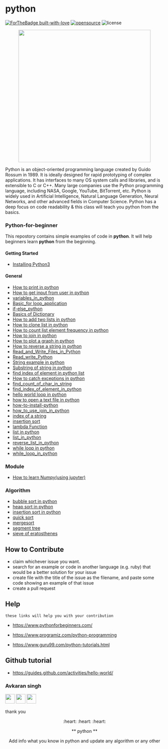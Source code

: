 # python

[![ForTheBadge built-with-love](http://ForTheBadge.com/images/badges/built-with-love.svg)](https://github.com/avsingh999/)
[![opensource](https://badges.frapsoft.com/os/v2/open-source.svg?v=103)](https://github.com/avsingh999) 
![license](https://img.shields.io/apm/l/vim-mode.svg?style=popout)


<p align="center">
  <img width='420px' src="https://www.bytelion.com/wp-content/uploads/2015/12/pythonlogo.jpg"/>
</p>


Python is an object-oriented programming language created by Guido Rossum in 1989. It is ideally designed for rapid prototyping of complex applications. It has interfaces to many OS system calls and libraries, and is extensible to C or C++. Many large companies use the Python programming language, including NASA, Google, YouTube, BitTorrent, etc.
Python is widely used in Artificial Intelligence, Natural Language Generation, Neural Networks, and other advanced fields in Computer Science. Python has a deep focus on code readability & this class will teach you python from the basics.


### Python-for-beginner
This repostory contains simple examples of code in <strong>python</strong>. It will help beginners learn <strong>python</strong> from the beginning.

#### Getting Started
- [Installing Python3](https://github.com/lalkanhaiya/Python-for-beginner/blob/master/how-to-install-python.md)

####  General
- [How to print in python](https://github.com/avsingh999/Python-for-beginner/blob/master/How%20to%20print%20in%20python.md)
- [How to get input from user in python](https://github.com/avsingh999/Python-for-beginner/blob/master/How%20to%20get%20input%20from%20user%20in%20python.md)
- [variables_in_python](https://github.com/avsingh999/Python-for-beginner/blob/master/variables_in_python.md)
- [Basic_for loop_application](https://github.com/avsingh999/Python-for-beginner/blob/master/Basic_forloop_application.md)
- [if-else_python](https://github.com/avsingh999/Python-for-beginner/blob/master/if-else_python.md)
- [Basics of Dictionary](https://github.com/avsingh999/Python-for-beginner/blob/master/Basics%20of%20Dictionary.md)
- [How to add two lists in python](https://github.com/avsingh999/Python-for-beginner/blob/master/How%20to%20add%20two%20lists%20in%20python.md)
- [How to clone list in python](https://github.com/avsingh999/Python-for-beginner/blob/master/How%20to%20clone%20list%20in%20python.md)
- [How to count list element frequency in python](https://github.com/avsingh999/Python-for-beginner/blob/master/How%20to%20count%20list%20element%20frequency%20in%20python.md)
- [How to join in python](https://github.com/avsingh999/Python-for-beginner/blob/master/How%20to%20join%20in%20python.md)
- [How to plot a graph in python](https://github.com/avsingh999/Python-for-beginner/blob/master/How%20to%20plot%20a%20graph%20in%20python.md)
- [How to reverse a string in python](https://github.com/avsingh999/Python-for-beginner/blob/master/How%20to%20reverse%20a%20string%20in%20python.md)
- [Read_and_Write_Files_in_Python](https://github.com/avsingh999/Python-for-beginner/blob/master/Read_and_Write_Files_in_Python.md)
- [Read_write_Python](https://github.com/avsingh999/Python-for-beginner/blob/master/Read_write_Python.md)
- [String example in python](https://github.com/avsingh999/Python-for-beginner/blob/master/String%20example%20in%20python.md)
- [Substring of string in python](https://github.com/avsingh999/Python-for-beginner/blob/master/Substring%20of%20string%20in%20python.md)
- [find index of element in python list](https://github.com/avsingh999/Python-for-beginner/blob/master/find%20index%20of%20element%20in%20python%20list.md)
- [How to catch exceptions in python](https://github.com/avsingh999/Python-for-beginner/blob/master/how%20to%20catch%20exceptions%20in%20python.md)
- [find_count_of_char_in_string](https://github.com/avsingh999/Python-for-beginner/blob/master/find_count_of_char_in_string.md)
- [find_index_of_element_in_python](https://github.com/avsingh999/Python-for-beginner/blob/master/find_index_of_element_in_python.md)
- [hello world loop in python](https://github.com/avsingh999/Python-for-beginner/blob/master/hello%20world%20loop%20in%20python.md)
- [how to open a text file in python](https://github.com/avsingh999/Python-for-beginner/blob/master/how%20to%20open%20a%20text%20file%20in%20python.md)
- [how-to-install-python](https://github.com/avsingh999/Python-for-beginner/blob/master/how-to-install-python.md)
- [how_to_use_join_in_python](https://github.com/avsingh999/Python-for-beginner/blob/master/how_to_use_join_in_python.md)
- [index of a string](https://github.com/avsingh999/Python-for-beginner/blob/master/index%20of%20a%20string.md)
- [insertion sort](https://github.com/avsingh999/Python-for-beginner/blob/master/insertion%20sort.md)
- [lambda Function](https://github.com/avsingh999/Python-for-beginner/blob/master/lambda%20Function.md)
- [list in python](https://github.com/avsingh999/Python-for-beginner/blob/master/list%20in%20python.md)
- [list_in_python](https://github.com/avsingh999/Python-for-beginner/blob/master/list_in_python.md)
- [reverse_list_in_python](https://github.com/avsingh999/Python-for-beginner/blob/master/reverse_list_in_python.md)
- [while loop in python](https://github.com/avsingh999/Python-for-beginner/blob/master/while%20loop%20in%20python.md)
- [while_loop_in_python](https://github.com/avsingh999/Python-for-beginner/blob/master/while_loop_in_python.md)

### Module
- [How to learn Numpy(using jupyter)](https://github.com/avsingh999/Python-for-beginner/Learn_NumPy)

### Algorithm
- [bubble sort in python](https://github.com/avsingh999/Python-for-beginner/blob/master/bubble%20sort%20in%20python.md)
- [heap sort in python](https://github.com/avsingh999/Python-for-beginner/blob/master/heap%20sort%20in%20python.md)
- [insertion sort in python](https://github.com/avsingh999/Python-for-beginner/blob/master/insertion%20sort%20in%20python.md)
- [quick sort](https://github.com/lalkanhaiya/Python-for-beginner/blob/master/quicksort_in_python.md)
- [mergesort](https://github.com/lalkanhaiya/Python-for-beginner/blob/master/merge_sort_in_python.py)
- [segment tree](https://github.com/avsingh999/Python-for-beginner/blob/master/segment_tree_implementaion_in_python.md) 
- [sieve of eratosthenes]('https://github.com/anuragphadnis/Python-for-beginner/blob/master/SieveOfEratosthenes.py')
## How to Contribute

- claim whichever issue you want.
- search for an example or code in another language (e.g. ruby) that would be a better solution for your issue
- create file with the title of the issue as the filename, and paste some code showing an example of that issue
- create a pull request

## Help
```
these links will help you with your contribution
```

- https://www.pythonforbeginners.com/

- https://www.programiz.com/python-programming

- https://www.guru99.com/python-tutorials.html

## Github tutorial

- https://guides.github.com/activities/hello-world/

### Avkaran singh

[<img src="https://image.flaticon.com/icons/svg/34/34238.svg" width="30" padding="10">](https://twitter.com/avsingh07492100)
[<img src="https://upload.wikimedia.org/wikipedia/commons/9/91/Octicons-mark-github.svg" width="30" padding="10">](https://github.com/avsingh999)
[<img src="https://cdn3.iconfinder.com/data/icons/transparent-on-dark-grey/500/icon-04-512.png" width="30" padding="10">](https://www.instagram.com/avsingh999/)

thank you

<p align='center'>:heart: :heart: :heart:</p>
<p align='center'> ** python ** </p>
<p align='center'>Add info what you know in python and update any algorithm or any other</p>
